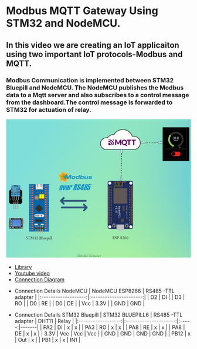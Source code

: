 # Modbus MQTT Gateway Using STM32 and NodeMCU.
## In this video we are creating an IoT applicaiton using two important IoT protocols-Modbus and MQTT.
### Modbus Communication is implemented between STM32 Bluepill and NodeMCU. The NodeMCU publishes the Modbus data to a Mqtt server and also subscribes to a control message from the dashboard.The control message is forwarded to STM32 for actuation of relay.

 ![alt text](https://github.com/sarathtv/Modbus-Mqtt-Gateway/blob/master/FrontImage.jpg)
- [Library][link]
- [Youtube video][vid]
- [Connection Diagram][dia]

* Connection Details NodeMCU
|     NodeMCU ESP8266 |     RS485 -TTL adapter |
|:-------------------:|:----------------------:|
|          D2         |           DI           |
|          D3         |           RO           |
|          D0         |           RE           |
|          D0         |           DE           |
|         Vcc         |          3.3V          |
|         GND         |           GND          |


* Connection Details STM32 Bluepill
|    STM32 BLUEPILL6 |    RS485 -TTL adapter | DHT11 | Relay |
|:------------------:|:---------------------:|:-----:|-------|
|         PA2        |           DI          |   x   |   x   |
|         PA3        |           RO          |   x   |   x   |
|         PA8        |           RE          |   x   |   x   |
|         PA8        |           DE          |   x   |   x   |
|        3.3V        |          Vcc          |  Vcc  |  Vcc  |
|         GND        |          GND          |  GND  |  GND  |
|        PB12        |           x           |  Out  |   x   |
|         PB1        |           x           |   x   |  IN1  |

[link]:https://github.com/emelianov/modbus-esp8266
[code]:https://github.com/sarathtv/Modbus_PC_SM_RTUoverTCP/blob/master/Client_PC_Modbus_SM_RTUoverTCP.py
[vid]:https://youtu.be/5n9JKzepvGc
[dia]:https://github.com/sarathtv/Modbus-Mqtt-Gateway/blob/master/schematic.jpg